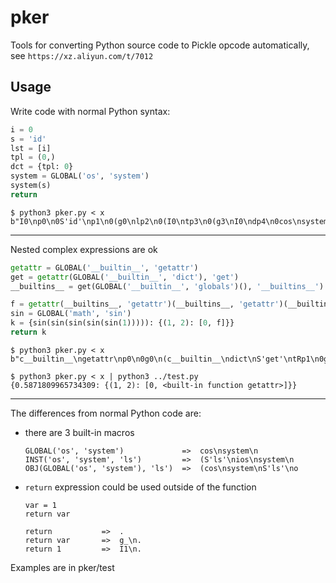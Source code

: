 # pker

Tools for converting Python source code to Pickle opcode automatically, see `https://xz.aliyun.com/t/7012`

## Usage

Write code with normal Python syntax: 

```python
i = 0
s = 'id'
lst = [i]
tpl = (0,)
dct = {tpl: 0}
system = GLOBAL('os', 'system')
system(s)
return
```

```
$ python3 pker.py < x
b"I0\np0\n0S'id'\np1\n0(g0\nlp2\n0(I0\ntp3\n0(g3\nI0\ndp4\n0cos\nsystem\np5\n0g5\n(g1\ntR."
```

***

Nested complex expressions are ok

```python
getattr = GLOBAL('__builtin__', 'getattr')
get = getattr(GLOBAL('__builtin__', 'dict'), 'get')
__builtins__ = get(GLOBAL('__builtin__', 'globals')(), '__builtins__')

f = getattr(__builtins__, 'getattr')(__builtins__, 'getattr')(__builtins__, 'getattr')(__builtins__, 'getattr')(__builtins__, 'getattr')
sin = GLOBAL('math', 'sin')
k = {sin(sin(sin(sin(sin(1))))): {(1, 2): [0, f]}}
return k
```

```
$ python3 pker.py < x
b"c__builtin__\ngetattr\np0\n0g0\n(c__builtin__\ndict\nS'get'\ntRp1\n0g1\n(c__builtin__\nglobals\n(tRS'__builtins__'\ntRp2\n0g0\n(g2\nS'getattr'\ntR(g2\nS'getattr'\ntR(g2\nS'getattr'\ntR(g2\nS'getattr'\ntR(g2\nS'getattr'\ntRp3\n0cmath\nsin\np4\n0(g4\n(g4\n(g4\n(g4\n(g4\n(I1\ntRtRtRtRtR((I1\nI2\nt(I0\ng3\nlddp5\n0g5\n."

$ python3 pker.py < x | python3 ../test.py
{0.5871809965734309: {(1, 2): [0, <built-in function getattr>]}}
```

***

The differences from normal Python code are: 

+ there are 3 built-in macros

  ```
  GLOBAL('os', 'system')             =>  cos\nsystem\n
  INST('os', 'system', 'ls')         =>  (S'ls'\nios\nsystem\n
  OBJ(GLOBAL('os', 'system'), 'ls')  =>  (cos\nsystem\nS'ls'\no
  ```

+ `return` expression could be used outside of the function

  ```
  var = 1
  return var
  ```

  ```
  return           =>  .
  return var       =>  g_\n.
  return 1         =>  I1\n.
  ```


Examples are in pker/test
